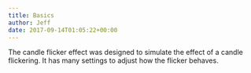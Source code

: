 ```yaml
---
title: Basics
author: Jeff
date: 2017-09-14T01:05:22+00:00
---
```

The candle flicker effect was designed to simulate the effect of a candle flickering. It has many settings to adjust how the flicker behaves.